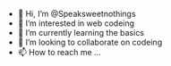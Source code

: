 - 👋 Hi, I’m @Speaksweetnothings
- 👀 I’m interested in web codeing 
- 🌱 I’m currently learning the basics 
- 💞️ I’m looking to collaborate on codeing
- 📫 How to reach me ...
<!---
Speaksweetnothings/Speaksweetnothings is a ✨ special ✨ repository because its `README.md` (this file) appears on your GitHub profile.
You can click the Preview link to take a look at your changes.
--->

